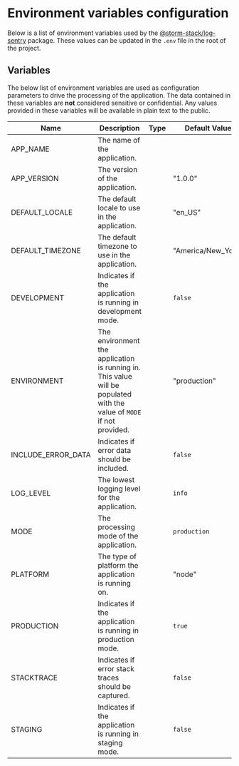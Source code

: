 <!-- Generated by Storm Stack -->

# Environment variables configuration

Below is a list of environment variables used by the
[@storm-stack/log-sentry](https://www.npmjs.com/package/@storm-stack/log-sentry)
package. These values can be updated in the `.env` file in the root of the
project.

## Variables

The below list of environment variables are used as configuration parameters to
drive the processing of the application. The data contained in these variables
are **not** considered sensitive or confidential. Any values provided in these
variables will be available in plain text to the public.

| Name               | Description                                                                                                           | Type | Default Value      | Required |
| ------------------ | --------------------------------------------------------------------------------------------------------------------- | ---- | ------------------ | :------: |
| APP_NAME           | The name of the application.                                                                                          |      |                    |    ✔    |
| APP_VERSION        | The version of the application.                                                                                       |      | "1.0.0"            |          |
| DEFAULT_LOCALE     | The default locale to use in the application.                                                                         |      | "en_US"            |          |
| DEFAULT_TIMEZONE   | The default timezone to use in the application.                                                                       |      | "America/New_York" |          |
| DEVELOPMENT        | Indicates if the application is running in development mode.                                                          |      | `false`            |          |
| ENVIRONMENT        | The environment the application is running in. This value will be populated with the value of `MODE` if not provided. |      | "production"       |          |
| INCLUDE_ERROR_DATA | Indicates if error data should be included.                                                                           |      | `false`            |          |
| LOG_LEVEL          | The lowest logging level for the application.                                                                         |      | `info`             |          |
| MODE               | The processing mode of the application.                                                                               |      | `production`       |          |
| PLATFORM           | The type of platform the application is running on.                                                                   |      | "node"             |          |
| PRODUCTION         | Indicates if the application is running in production mode.                                                           |      | `true`             |          |
| STACKTRACE         | Indicates if error stack traces should be captured.                                                                   |      | `false`            |          |
| STAGING            | Indicates if the application is running in staging mode.                                                              |      | `false`            |          |

